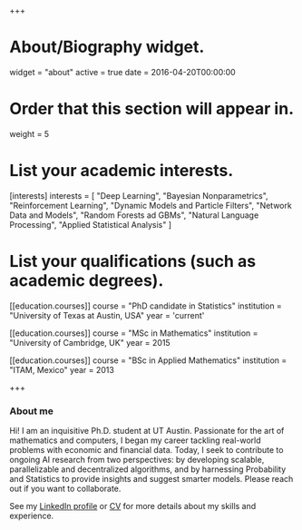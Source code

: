 +++
# About/Biography widget.
widget = "about"
active = true
date = 2016-04-20T00:00:00

# Order that this section will appear in.
weight = 5

# List your academic interests.
[interests]
  interests = [
    "Deep Learning",
    "Bayesian Nonparametrics",
    "Reinforcement Learning",
    "Dynamic Models and Particle Filters",
    "Network Data and Models",
    "Random Forests ad GBMs",
    "Natural Language Processing",
    "Applied Statistical Analysis"
  ]

# List your qualifications (such as academic degrees).
[[education.courses]]
  course = "PhD candidate in Statistics"
  institution = "University of Texas at Austin, USA"
  year = 'current'

[[education.courses]]
  course = "MSc in Mathematics"
  institution = "University of Cambridge, UK"
  year = 2015

[[education.courses]]
  course = "BSc in Applied Mathematics"
  institution = "ITAM, Mexico"
  year = 2013

+++

### About me

Hi! I am an inquisitive Ph.D. student at UT Austin. Passionate for the art of mathematics and computers, I began my career tackling real-world problems with economic and financial data. Today, I seek to contribute to ongoing AI research from two perspectives: by developing scalable, parallelizable and decentralized algorithms, and by harnessing Probability and Statistics to provide insights and suggest smarter models. Please reach out if you want to collaborate. 

See my [LinkedIn profile][linkedin-link] or [CV][cv-link] for more details about my skills and experience. 

[cv-link]: https://github.com/mauriciogtec/blog/raw/master/resources/Resume2018-2.pdf
[linkedin-link]: https://www.linkedin.com/in/mauriciogtec/